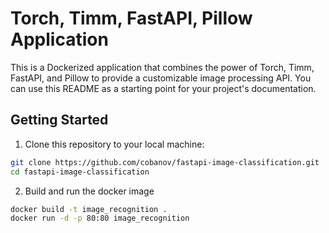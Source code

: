 # Torch, Timm, FastAPI, Pillow Application

This is a Dockerized application that combines the power of Torch, Timm, FastAPI, and Pillow to provide a customizable image processing API. You can use this README as a starting point for your project's documentation.

## Getting Started

1. Clone this repository to your local machine:

```bash
git clone https://github.com/cobanov/fastapi-image-classification.git
cd fastapi-image-classification
```

2. Build and run the docker image

```bash
docker build -t image_recognition .
docker run -d -p 80:80 image_recognition
```
